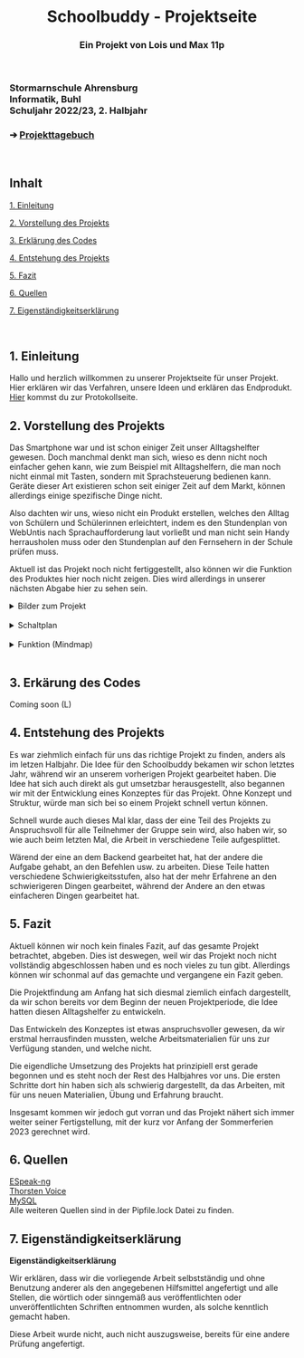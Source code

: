 <!--Written by Max Leon Guwa (OrangePurgatory; https://github.com/OrangePurgatory)-->


<head>
<h1 align="center">Schoolbuddy - Projektseite</h1> 
</head>
<h3 align="center"> Ein Projekt von Lois und Max 11p </h3>
</br>

<picture>
  <source media="(prefers-color-scheme: dark)" srcset="https://user-images.githubusercontent.com/105984356/186677878-5eddbf06-304d-4ea7-90db-5ddba9e40dbf.png">
  <source media="(prefers-color-scheme: light)" srcset="https://user-images.githubusercontent.com/105984356/186676647-16dacef0-4117-4750-afc1-1d4d6409e6d3.png">
  <img alt="" src="">
</picture>


<h3 align="left">Stormarnschule Ahrensburg <br/> Informatik, Buhl <br/> Schuljahr 2022/23, 2. Halbjahr </br> </h3> </div>
<h3 align="left"> &#10132; <a href="https://github.com/LoMaTiInformatik/SchoolBuddy/blob/main/docs/Projekttagebuch.md"> Projekttagebuch</a> </h3> 
</br>

<h2>Inhalt</h2>
<p><a href="#kapitell">1. Einleitung</a></p>
<p><a href="#kapitel2">2. Vorstellung des Projekts</a></p>
<p><a href="#kapitel3">3. Erklärung des Codes</a></p>
<p><a href="#kapitel4">4. Entstehung des Projekts</a></p>
<p><a href="#kapitel5">5. Fazit</a></p>
<p><a href="#kapitel6">6. Quellen</a></p>
<p><a href="#kapitel7">7. Eigenständigkeitserklärung</a></p>
<br>


<h2 id="kapitell">1. Einleitung</h2>
<p>Hallo und herzlich willkommen zu unserer Projektseite für unser Projekt. Hier erklären wir das Verfahren, unsere Ideen und erklären das Endprodukt.</br>
<a href="https://github.com/LoMaTiInformatik/SchoolBuddy/blob/main/docs/Projekttagebuch.md"> Hier</a> kommst du zur Protokollseite.</p>


<h2 id="kapitel2">2. Vorstellung des Projekts</h2>
<p>Das Smartphone war und ist schon einiger Zeit unser Alltagshelfter gewesen. Doch manchmal denkt man sich, wieso es denn nicht noch einfacher gehen kann, wie zum Beispiel mit Alltagshelfern, die man noch nicht einmal mit Tasten, sondern mit Sprachsteuerung bedienen kann. Geräte dieser Art existieren schon seit einiger Zeit auf dem Markt, können allerdings einige spezifische Dinge nicht.</p>
<p>Also dachten wir uns, wieso nicht ein Produkt erstellen, welches den Alltag von Schülern und Schülerinnen erleichtert, indem es den Stundenplan von WebUntis nach Sprachaufforderung laut vorließt und man nicht sein Handy herrausholen muss oder den Stundenplan auf den Fernsehern in der Schule prüfen muss.</p>
<p>Aktuell ist das Projekt noch nicht fertiggestellt, also können wir die Funktion des Produktes hier noch nicht zeigen. Dies wird allerdings in unserer nächsten Abgabe hier zu sehen sein.</p>

<details>
  <summary>Bilder zum Projekt</summary>
    <picture>
      <source media="(prefers-color-scheme: dark)" srcset="">
      <source media="(prefers-color-scheme: light)" srcset="">
      <img alt="" src="">
    </picture>
  </details>
</br>

<details>
  <summary>Schaltplan</summary>
  Schaltplan coming soon
    <picture>
      <source media="(prefers-color-scheme: dark)" srcset="">
      <source media="(prefers-color-scheme: light)" srcset="">
      <img alt="" src="">
  </picture>
</details>
</br>

<details>
  <summary>Funktion (Mindmap)</summary>
    <picture>
      <source media="(prefers-color-scheme: dark)" srcset="https://user-images.githubusercontent.com/105984356/236512208-bd00606b-d08e-4d2d-ab62-b8f6c84df860.png">
      <source media="(prefers-color-scheme: light)" srcset="https://user-images.githubusercontent.com/105984356/236512208-bd00606b-d08e-4d2d-ab62-b8f6c84df860.png">
      <img alt="" src="">
    </picture>
    <picture>
      <source media="(prefers-color-scheme: dark)" srcset="https://user-images.githubusercontent.com/105984356/236514305-ccc79eb1-daa4-448e-b285-991b4ccb9fea.png">
      <source media="(prefers-color-scheme: light)" srcset="https://user-images.githubusercontent.com/105984356/236514305-ccc79eb1-daa4-448e-b285-991b4ccb9fea.png">
      <img alt="" src="">
    </picture>
    <picture>
      <source media="(prefers-color-scheme: dark)" srcset="https://user-images.githubusercontent.com/105984356/236514561-d0a23934-e3af-4de9-985b-94b1baa47fa7.png">
      <source media="(prefers-color-scheme: light)" srcset="https://user-images.githubusercontent.com/105984356/236514561-d0a23934-e3af-4de9-985b-94b1baa47fa7.png">
      <img alt="" src="">
    </picture>
    <picture>
      <source media="(prefers-color-scheme: dark)" srcset="https://user-images.githubusercontent.com/105984356/236514763-f15e6bae-5a48-42ad-be04-6634345a3382.png">
      <source media="(prefers-color-scheme: light)" srcset="https://user-images.githubusercontent.com/105984356/236514763-f15e6bae-5a48-42ad-be04-6634345a3382.png">
      <img alt="" src="">
    </picture>
    <picture>
      <source media="(prefers-color-scheme: dark)" srcset="https://user-images.githubusercontent.com/105984356/236515004-3c9c6c38-c090-46e0-a5c3-69f6e3fc7ea0.png">
      <source media="(prefers-color-scheme: light)" srcset="https://user-images.githubusercontent.com/105984356/236515004-3c9c6c38-c090-46e0-a5c3-69f6e3fc7ea0.png">
      <img alt="" src="">
    </picture>
  </details>
</details>
</br>

<h2 id="kapitel3">3. Erkärung des Codes</h2>
<p>Coming soon (L)</p>


<h2 id="kapitel4">4. Entstehung des Projekts</h2>
<p>Es war ziehmlich einfach für uns das richtige Projekt zu finden, anders als im letzen Halbjahr. Die Idee für den Schoolbuddy bekamen wir schon letztes Jahr, während wir an unserem vorherigen Projekt gearbeitet haben. Die Idee hat sich auch direkt als gut umsetzbar herausgestellt, also begannen wir mit der Entwicklung eines Konzeptes für das Projekt. Ohne Konzept und Struktur, würde man sich bei so einem Projekt schnell vertun können.</p>
<p>Schnell wurde auch dieses Mal klar, dass der eine Teil des Projekts zu Anspruchsvoll für alle Teilnehmer der Gruppe sein wird, also haben wir, so wie auch beim letzten Mal, die Arbeit in verschiedene Teile aufgesplittet.</p>
<p>Wärend der eine an dem Backend gearbeitet hat, hat der andere die Aufgabe gehabt, an den Befehlen usw. zu arbeiten. Diese Teile hatten verschiedene Schwierigkeitsstufen, also hat der mehr Erfahrene an den schwierigeren Dingen gearbeitet, während der Andere an den etwas einfacheren Dingen gearbeitet hat.</p>


<h2 id="kapitel5">5. Fazit</h2>
<p>Aktuell können wir noch kein finales Fazit, auf das gesamte Projekt betrachtet, abgeben. Dies ist deswegen, weil wir das Projekt noch nicht vollständig abgeschlossen haben und es noch vieles zu tun gibt. Allerdings können wir schonmal auf das gemachte und vergangene ein Fazit geben.</p>
<p>Die Projektfindung am Anfang hat sich diesmal ziemlich einfach dargestellt, da wir schon bereits vor dem Beginn der neuen Projektperiode, die Idee hatten diesen Alltagshelfer zu entwickeln.</p>
<p>Das Entwickeln des Konzeptes ist etwas anspruchsvoller gewesen, da wir erstmal herrausfinden mussten, welche Arbeitsmaterialien für uns zur Verfügung standen, und welche nicht.</p>
<p>Die eigendliche Umsetzung des Projekts hat prinzipiell erst gerade begonnen und es steht noch der Rest des Halbjahres vor uns. Die ersten Schritte dort hin haben sich als schwierig dargestellt, da das Arbeiten, mit für uns neuen Materialien, Übung und Erfahrung braucht.</p>
<p>Insgesamt kommen wir jedoch gut vorran und das Projekt nähert sich immer weiter seiner Fertigstellung, mit der kurz vor Anfang der Sommerferien 2023 gerechnet wird.</p>


<h2 id="kapitel6">6. Quellen</h2>
<a href="https://github.com/espeak-ng/espeak-ng">ESpeak-ng</a><br>
<a href="https://github.com/thorstenMueller/Thorsten-Voice">Thorsten Voice</a><br>
<a href="https://www.mysql.com/">MySQL</a><br>
Alle weiteren Quellen sind in der Pipfile.lock Datei zu finden.


<h2 id="kapitel7">7. Eigenständigkeitserklärung</h2>

<b>Eigenständigkeitserklärung</b></br>
<p>Wir erklären, dass wir die vorliegende Arbeit selbstständig und ohne Benutzung anderer als den 
angegebenen Hilfsmittel angefertigt und alle Stellen, die wörtlich oder sinngemäß aus 
veröffentlichten oder unveröffentlichten Schriften entnommen wurden, als solche kenntlich 
gemacht haben.</p>
<p>Diese Arbeit wurde nicht, auch nicht auszugsweise, bereits für eine andere Prüfung angefertigt.</p>